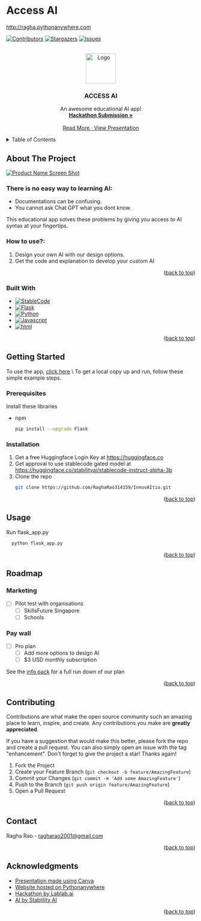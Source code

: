# Access AI

http://ragha.pythonanywhere.com



<!-- Improved compatibility of back to top link: See: https://github.com/othneildrew/Best-README-Template/pull/73 -->
<a name="readme-top"></a>
<!--
*** Thanks for checking out the Best-README-Template. If you have a suggestion
*** that would make this better, please fork the repo and create a pull request
*** or simply open an issue with the tag "enhancement".
*** Don't forget to give the project a star!
*** Thanks again! Now go create something AMAZING! :D
-->



<!-- PROJECT SHIELDS -->
<!--
*** I'm using markdown "reference style" links for readability.
*** Reference links are enclosed in brackets [ ] instead of parentheses ( ).
*** See the bottom of this document for the declaration of the reference variables
*** for contributors-url, forks-url, etc. This is an optional, concise syntax you may use.
*** https://www.markdownguide.org/basic-syntax/#reference-style-links
-->
[![Contributors][contributors-shield]][contributors-url]
[![Stargazers][stars-shield]][stars-url]
[![Issues][issues-shield]][issues-url]



<!-- PROJECT LOGO -->
<br />
<div align="center">
  <a href="https://github.com/RaghaRao314159/Access_AI">
    <img src="static/images/steep.png" alt="Logo" width="80" height="80">
  </a>

  <h3 align="center">ACCESS AI</h3>

  <p align="center">
    An awesome educational AI app!
    <br />
    <a href="https://lablab.ai/event/stablecode-24-hours-hackathon/access-ai/acess-ai"><strong>Hackathon Submission »</strong></a>
    <br />
    <br />
    <a href="https://github.com/RaghaRao314159/Access_AI/blob/f445366f2c58391ca790a9051515a16e380f243a/Access%20AI.pdf">Read More
    ·
    <a href="https://github.com/RaghaRao314159/Access_AI/blob/3e904b21c3df060b9e5e95a7b06c497c641a06d6/access-ai-presentation.mp4">View Presentation</a>
  </p>
</div>



<!-- TABLE OF CONTENTS -->
<details>
  <summary>Table of Contents</summary>
  <ol>
    <li>
      <a href="#about-the-project">About The Project</a>
      <ul>
        <li><a href="#built-with">Built With</a></li>
      </ul>
    </li>
    <li>
      <a href="#getting-started">Getting Started</a>
      <ul>
        <li><a href="#prerequisites">Prerequisites</a></li>
        <li><a href="#installation">Installation</a></li>
      </ul>
    </li>
    <li><a href="#usage">Usage</a></li>
    <li><a href="#roadmap">Roadmap</a></li>
    <li><a href="#contributing">Contributing</a></li>
    <li><a href="#license">License</a></li>
    <li><a href="#contact">Contact</a></li>
    <li><a href="#acknowledgments">Acknowledgments</a></li>
  </ol>
</details>



<!-- ABOUT THE PROJECT -->
## About The Project

[![Product Name Screen Shot][product-screenshot]](http://ragha.pythonanywhere.com)

### There is no easy way to learning AI:
* Documentations can be confusing.
* You cannot ask Chat GPT what you dont know.
     
This educational app solves these problems by giving you access to AI syntax at your fingertips.

### How to use?:
1. Design your own AI with our design options.
2. Get the code and explanation to develop your custom AI

<p align="right">(<a href="#readme-top">back to top</a>)</p>


### Built With

* [![StableCode][StableCode]][StableCode-url]
* [![Flask][Flask]][Flask-url]
* [![Python][Python]][Python-url]
* [![Javascript][Javascript]][Javascript-url]
* [![html][html]][html-url]

<p align="right">(<a href="#readme-top">back to top</a>)</p>



<!-- GETTING STARTED -->
## Getting Started

To use the app, [click here](http://ragha.pythonanywhere.com) \\
To get a local copy up and run, follow these simple example steps.

### Prerequisites

Install these libraries
* npm
  ```sh
  pip install --upgrade Flask
  ```

### Installation


1. Get a free Huggingface Login Key at https://huggingface.co
2. Get approval to use stablecode gated model at https://huggingface.co/stabilityai/stablecode-instruct-alpha-3b
3. Clone the repo
   ```sh
   git clone https://github.com/RaghaRao314159/InnovAItio.git
   ```

<p align="right">(<a href="#readme-top">back to top</a>)</p>



<!-- USAGE EXAMPLES -->
## Usage

Run flask_app.py
 ```sh
   python flask_app.py
   ```

<p align="right">(<a href="#readme-top">back to top</a>)</p>



<!-- ROADMAP -->
## Roadmap

### Marketing
- [ ] Pilot test with organisations
    - [ ] SkillsFuture Singapore
    - [ ] Schools

### Pay wall
- [ ] Pro plan
    - [ ] Add more options to design AI
    - [ ] $3 USD monthly subscription

See the [info pack](https://github.com/RaghaRao314159/InnovAItio/blob/67b093642f285768981b217163e14a1c2477aebe/InnovAItio.pdf) for a full run down of our plan

<p align="right">(<a href="#readme-top">back to top</a>)</p>



<!-- CONTRIBUTING -->
## Contributing

Contributions are what make the open source community such an amazing place to learn, inspire, and create. Any contributions you make are **greatly appreciated**.

If you have a suggestion that would make this better, please fork the repo and create a pull request. You can also simply open an issue with the tag "enhancement".
Don't forget to give the project a star! Thanks again!

1. Fork the Project
2. Create your Feature Branch (`git checkout -b feature/AmazingFeature`)
3. Commit your Changes (`git commit -m 'Add some AmazingFeature'`)
4. Push to the Branch (`git push origin feature/AmazingFeature`)
5. Open a Pull Request

<p align="right">(<a href="#readme-top">back to top</a>)</p>


<!-- CONTACT -->
## Contact

Ragha Rao - ragharao2001@gmail.com

<p align="right">(<a href="#readme-top">back to top</a>)</p>



<!-- ACKNOWLEDGMENTS -->
## Acknowledgments

* [Presentation made using Canva](https://www.canva.com)
* [Website hosted on Pythonanywhere](https://www.pythonanywhere.com)
* [Hackathon by Lablab.ai](https://lablab.ai)
* [AI by Stablility AI](https://huggingface.co/stabilityai/stablecode-instruct-alpha-3b)

<p align="right">(<a href="#readme-top">back to top</a>)</p>



<!-- MARKDOWN LINKS & IMAGES -->
<!-- https://www.markdownguide.org/basic-syntax/#reference-style-links -->
[contributors-shield]: https://img.shields.io/github/contributors/RaghaRao314159/Access_AI.svg?style=for-the-badge
[contributors-url]: https://github.com/RaghaRao314159/Access_AI/graphs/contributors
[stars-shield]: https://img.shields.io/github/stars/RaghaRao314159/Access_AI.svg?style=for-the-badge
[stars-url]: https://github.com/RaghaRao314159/Access_AI/stargazers
[issues-shield]: https://img.shields.io/github/issues/RaghaRao314159/Access_AI.svg?style=for-the-badge
[issues-url]: https://github.com/RaghaRao314159/Access_AI/issues
[product-screenshot]: static/images/access-ai-Screenshot.png
[StableCode]: https://img.shields.io/badge/StableCode-ff0000
[StableCode-url]: https://huggingface.co/stabilityai/stablecode-instruct-alpha-3b
[Flask]: https://img.shields.io/badge/flask-%23000.svg?style=for-the-badge&logo=flask&logoColor=white
[Flask-url]: https://flask.palletsprojects.com/en/2.3.x/
[Python]: https://img.shields.io/badge/python-3670A0?style=for-the-badge&logo=python&logoColor=ffdd54
[Python-url]: https://www.python.org
[Javascript]: https://img.shields.io/badge/javascript-%23323330.svg?style=for-the-badge&logo=javascript&logoColor=%23F7DF1E
[Javascript-url]: [https://vuejs.org/](https://www.javascript.com)
[html]: https://img.shields.io/badge/html5-%23E34F26.svg?style=for-the-badge&logo=html5&logoColor=white
[html-url]: https://html.com

